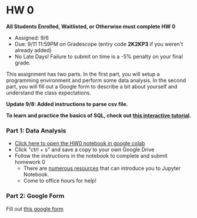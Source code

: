 # HW 0

**All Students Enrolled, Waitlisted, or Otherwise must complete HW 0**

* Assigned: 9/6
* Due: 9/11 11:59PM on Gradescope (entry code **2K2KP3** if you weren't already added)
* No Late Days!   Failure to submit on time is a -5% penalty on your final grade.

This assignment has two parts. In the first part, you will setup a programming environment and perform some data analysis. In the second part, you will fill out a Google form to describe a bit about yourself and understand the class expectations.

**Update 9/8: Added instructions to parse csv file.**

**To learn and practice the basics of SQL, check out [this interactive tutorial](https://www.sql-practice.com/).**


### Part 1: Data Analysis

* [Click here to open the HW0 notebook in google colab](https://colab.research.google.com/github/w4111/hw0/blob/master/hw0.ipynb)
* Click "ctrl + s" and save a copy to your own Google Drive
* Follow the instructions in the notebook to complete and submit homework 0
   * There are [numerous resources](https://www.google.com/search?q=jupyter%20tutorial) that can introduce you to Jupyter Notebook.
   * Come to office hours for help!


### Part 2: Google Form

Fill out [this google form](https://forms.gle/C9Y7fwkYmpLUpUF37)


